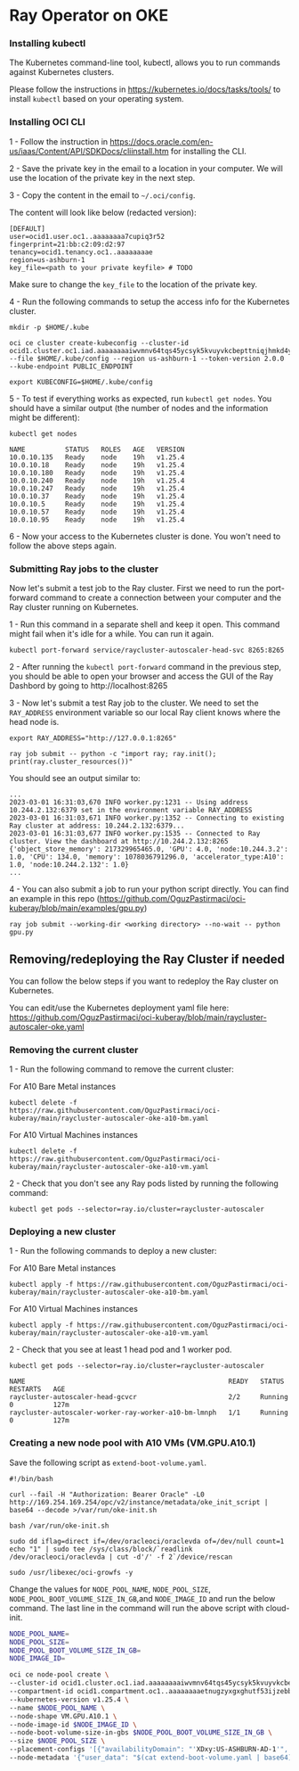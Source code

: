 # Ray Operator on OKE

### Installing kubectl

The Kubernetes command-line tool, kubectl, allows you to run commands against Kubernetes clusters.

Please follow the instructions in https://kubernetes.io/docs/tasks/tools/ to install `kubectl` based on your operating system.

### Installing OCI CLI

1 - Follow the instruction in https://docs.oracle.com/en-us/iaas/Content/API/SDKDocs/cliinstall.htm for installing the CLI.

2 - Save the private key in the email to a location in your computer. We will use the location of the private key in the next step.

3 - Copy the content in the email to `~/.oci/config`.

The content will look like below (redacted version):

```
[DEFAULT]
user=ocid1.user.oc1..aaaaaaaa7cupiq3r52
fingerprint=21:bb:c2:09:d2:97
tenancy=ocid1.tenancy.oc1..aaaaaaaae
region=us-ashburn-1
key_file=<path to your private keyfile> # TODO
```

Make sure to change the `key_file` to the location of the private key.

4 - Run the following commands to setup the access info for the Kubernetes cluster.

```
mkdir -p $HOME/.kube

oci ce cluster create-kubeconfig --cluster-id ocid1.cluster.oc1.iad.aaaaaaaaiwvmnv64tqs45ycsyk5kvuyvkcbepttniqjhmkd4ycngl6n5z7mq --file $HOME/.kube/config --region us-ashburn-1 --token-version 2.0.0  --kube-endpoint PUBLIC_ENDPOINT

export KUBECONFIG=$HOME/.kube/config
```

5 - To test if everything works as expected, run `kubectl get nodes`. You should have a similar output (the number of nodes and the information might be different):

```
kubectl get nodes

NAME          STATUS   ROLES   AGE   VERSION
10.0.10.135   Ready    node    19h   v1.25.4
10.0.10.18    Ready    node    19h   v1.25.4
10.0.10.180   Ready    node    19h   v1.25.4
10.0.10.240   Ready    node    19h   v1.25.4
10.0.10.247   Ready    node    19h   v1.25.4
10.0.10.37    Ready    node    19h   v1.25.4
10.0.10.5     Ready    node    19h   v1.25.4
10.0.10.57    Ready    node    19h   v1.25.4
10.0.10.95    Ready    node    19h   v1.25.4
```

6 - Now your access to the Kubernetes cluster is done. You won't need to follow the above steps again.


### Submitting Ray jobs to the cluster

Now let's submit a test job to the Ray cluster. First we need to run the port-forward command to create a connection between your computer and the Ray cluster running on Kubernetes.

1 - Run this command in a separate shell and keep it open. This command might fail when it's idle for a while. You can run it again.

```
kubectl port-forward service/raycluster-autoscaler-head-svc 8265:8265
```

2 - After running the `kubectl port-forward` command in the previous step, you should be able to open your browser and access the GUI of the Ray Dashbord by going to http://localhost:8265

3 - Now let's submit a test Ray job to the cluster. We need to set the `RAY_ADDRESS` environment variable so our local Ray client knows where the head node is.

```
export RAY_ADDRESS="http://127.0.0.1:8265"
```

```
ray job submit -- python -c "import ray; ray.init(); print(ray.cluster_resources())" 
```

You should see an output similar to:

```
...
2023-03-01 16:31:03,670 INFO worker.py:1231 -- Using address 10.244.2.132:6379 set in the environment variable RAY_ADDRESS
2023-03-01 16:31:03,671 INFO worker.py:1352 -- Connecting to existing Ray cluster at address: 10.244.2.132:6379...
2023-03-01 16:31:03,677 INFO worker.py:1535 -- Connected to Ray cluster. View the dashboard at http://10.244.2.132:8265 
{'object_store_memory': 217329965465.0, 'GPU': 4.0, 'node:10.244.3.2': 1.0, 'CPU': 134.0, 'memory': 1078036791296.0, 'accelerator_type:A10': 1.0, 'node:10.244.2.132': 1.0}
...
```

4 - You can also submit a job to run your python script directly. You can find an example in this repo (https://github.com/OguzPastirmaci/oci-kuberay/blob/main/examples/gpu.py)

```
ray job submit --working-dir <working directory> --no-wait -- python gpu.py
```

## Removing/redeploying the Ray Cluster if needed
You can follow the below steps if you want to redeploy the Ray cluster on Kubernetes.

You can edit/use the Kubernetes deployment yaml file here: https://github.com/OguzPastirmaci/oci-kuberay/blob/main/raycluster-autoscaler-oke.yaml

### Removing the current cluster

1 - Run the following command to remove the current cluster:

For A10 Bare Metal instances
```
kubectl delete -f https://raw.githubusercontent.com/OguzPastirmaci/oci-kuberay/main/raycluster-autoscaler-oke-a10-bm.yaml
```

For A10 Virtual Machines instances
```
kubectl delete -f https://raw.githubusercontent.com/OguzPastirmaci/oci-kuberay/main/raycluster-autoscaler-oke-a10-vm.yaml
```

2 - Check that you don't see any Ray pods listed by running the following command:

```
kubectl get pods --selector=ray.io/cluster=raycluster-autoscaler
```

### Deploying a new cluster

1 - Run the following commands to deploy a new cluster:

For A10 Bare Metal instances
```
kubectl apply -f https://raw.githubusercontent.com/OguzPastirmaci/oci-kuberay/main/raycluster-autoscaler-oke-a10-bm.yaml
```

For A10 Virtual Machines instances
```
kubectl apply -f https://raw.githubusercontent.com/OguzPastirmaci/oci-kuberay/main/raycluster-autoscaler-oke-a10-vm.yaml
```
2 - Check that you see at least 1 head pod and 1 worker pod.

```
kubectl get pods --selector=ray.io/cluster=raycluster-autoscaler
```

```
NAME                                                   READY   STATUS    RESTARTS   AGE
raycluster-autoscaler-head-gcvcr                       2/2     Running   0          127m
raycluster-autoscaler-worker-ray-worker-a10-bm-lmnph   1/1     Running   0          127m
```

### Creating a new node pool with A10 VMs (VM.GPU.A10.1)
Save the following script as `extend-boot-volume.yaml`.

```
#!/bin/bash

curl --fail -H "Authorization: Bearer Oracle" -L0 http://169.254.169.254/opc/v2/instance/metadata/oke_init_script | base64 --decode >/var/run/oke-init.sh

bash /var/run/oke-init.sh

sudo dd iflag=direct if=/dev/oracleoci/oraclevda of=/dev/null count=1
echo "1" | sudo tee /sys/class/block/`readlink /dev/oracleoci/oraclevda | cut -d'/' -f 2`/device/rescan

sudo /usr/libexec/oci-growfs -y
```

Change the values for `NODE_POOL_NAME`, `NODE_POOL_SIZE`, `NODE_POOL_BOOT_VOLUME_SIZE_IN_GB`,and `NODE_IMAGE_ID` and run the below command. The last line in the command will run the above script with cloud-init.


```sh
NODE_POOL_NAME=
NODE_POOL_SIZE=
NODE_POOL_BOOT_VOLUME_SIZE_IN_GB=
NODE_IMAGE_ID=

oci ce node-pool create \
--cluster-id ocid1.cluster.oc1.iad.aaaaaaaaiwvmnv64tqs45ycsyk5kvuyvkcbepttniqjhmkd4ycngl6n5z7mq \
--compartment-id ocid1.compartment.oc1..aaaaaaaaetnugzyxgxghutf53ijzebb3ouvdpzyndpr552ffpfvp4oq7lera \
--kubernetes-version v1.25.4 \
--name $NODE_POOL_NAME \
--node-shape VM.GPU.A10.1 \
--node-image-id $NODE_IMAGE_ID \
--node-boot-volume-size-in-gbs $NODE_POOL_BOOT_VOLUME_SIZE_IN_GB \
--size $NODE_POOL_SIZE \
--placement-configs '[{"availabilityDomain": "'XDxy:US-ASHBURN-AD-1'", "subnetId": "'ocid1.subnet.oc1.iad.aaaaaaaagde6cv3pbgrc25au3phms7jbe5jchcrtprxqgfnxb4uvqv3k5dlq'"}]' \
--node-metadata '{"user_data": "$(cat extend-boot-volume.yaml | base64)"}'
```

